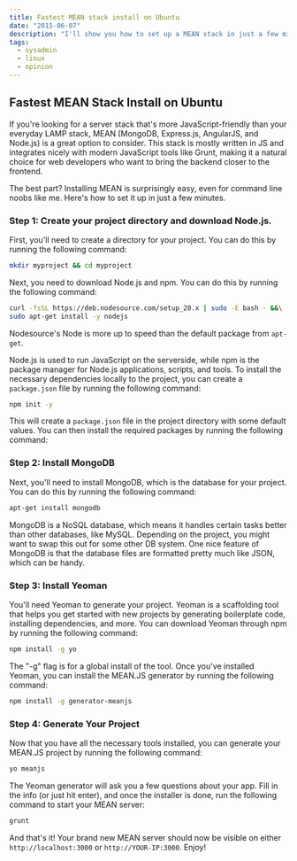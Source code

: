 ```yaml
---
title: Fastest MEAN stack install on Ubuntu
date: "2015-06-07"
description: "I'll show you how to set up a MEAN stack in just a few minutes."
tags:
  - sysadmin
  - linux
  - opinion
---
```


## Fastest MEAN Stack Install on Ubuntu

If you're looking for a server stack that's more JavaScript-friendly than your everyday LAMP stack, MEAN (MongoDB, Express.js, AngularJS, and Node.js) is a great option to consider. This stack is mostly written in JS and integrates nicely with modern JavaScript tools like Grunt, making it a natural choice for web developers who want to bring the backend closer to the frontend.

The best part? Installing MEAN is surprisingly easy, even for command line noobs like me. Here's how to set it up in just a few minutes.

### Step 1: Create your project directory and download Node.js.

First, you'll need to create a directory for your project. You can do this by running the following command:

```bash
mkdir myproject && cd myproject
```

Next, you need to download Node.js and npm. You can do this by running the following command:

```bash
curl -fsSL https://deb.nodesource.com/setup_20.x | sudo -E bash - &&\
sudo apt-get install -y nodejs
```

Nodesource's Node is more up to speed than the default package from `apt-get`.

Node.js is used to run JavaScript on the serverside, while npm is the package manager for Node.js applications, scripts, and tools. To install the necessary dependencies locally to the project, you can create a `package.json` file by running the following command:

```bash
npm init -y
```

This will create a `package.json` file in the project directory with some default values. You can then install the required packages by running the following command:

### Step 2: Install MongoDB

Next, you'll need to install MongoDB, which is the database for your project. You can do this by running the following command:

```bash
apt-get install mongodb
```

MongoDB is a NoSQL database, which means it handles certain tasks better than other databases, like MySQL. Depending on the project, you might want to swap this out for some other DB system. One nice feature of MongoDB is that the database files are formatted pretty much like JSON, which can be handy.

### Step 3: Install Yeoman

You'll need Yeoman to generate your project. Yeoman is a scaffolding tool that helps you get started with new projects by generating boilerplate code, installing dependencies, and more. You can download Yeoman through npm by running the following command:

```bash
npm install -g yo
```

The "-g" flag is for a global install of the tool. Once you've installed Yeoman, you can install the MEAN.JS generator by running the following command:

```bash
npm install -g generator-meanjs
```

### Step 4: Generate Your Project

Now that you have all the necessary tools installed, you can generate your MEAN.JS project by running the following command:

```bash
yo meanjs
```

The Yeoman generator will ask you a few questions about your app. Fill in the info (or just hit enter), and once the installer is done, run the following command to start your MEAN server:

```bash
grunt
```

And that's it! Your brand new MEAN server should now be visible on either `http://localhost:3000` or `http://YOUR-IP:3000`. Enjoy!